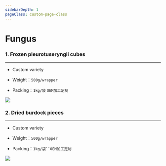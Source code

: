 ```yaml
---
sidebarDepth: 1
pageClass: custom-page-class
---
```


# Fungus

### 1. Frozen pleurotuseryngii cubes
<hr>

- Custom variety </p>
- Weight：`500g/wrapper` </p>
- Packing：`1kg/袋` `OEM加工定制`</P>

<div class="imgb" >
 <img  src="https://yuhuawebsite.oss-cn-hongkong.aliyuncs.com/V-F-1.%E5%86%B7%E5%86%BB%E6%9D%8F%E9%B2%8D%E8%8F%87%E4%B8%81-Frozen%20pleurotuseryngii%20cubes.jpg">
</div>


### 2. Dried burdock pieces
<hr>

- Custom variety</p>
- Weight：`500g/wrapper` </p>
- Packing：`1kg/袋``OEM加工定制`</P>

<div class="imgb" >
 <img  src="https://yuhuawebsite.oss-cn-hongkong.aliyuncs.com/V-F-2.%E5%B9%B2%E8%92%A1%E4%B8%9D--Dried%20burdock%20pieces.jpg">
</div>

